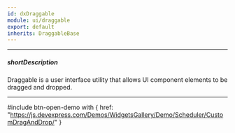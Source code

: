 ```yaml
---
id: dxDraggable
module: ui/draggable
export: default
inherits: DraggableBase
---
```

---
##### shortDescription
Draggable is a user interface utility that allows UI component elements to be dragged and dropped.

---

#include btn-open-demo with {
    href: "https://js.devexpress.com/Demos/WidgetsGallery/Demo/Scheduler/CustomDragAndDrop/"
}